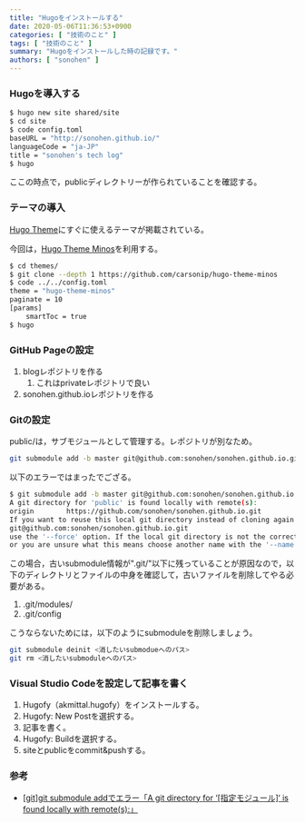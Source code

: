 ```yaml
---
title: "Hugoをインストールする"
date: 2020-05-06T11:36:53+0900
categories: [ "技術のこと" ]
tags: [ "技術のこと" ]
summary: "Hugoをインストールした時の記録です。"
authors: [ "sonohen" ]
---
```


### Hugoを導入する

```bash
$ hugo new site shared/site
$ cd site
$ code config.toml
baseURL = "http://sonohen.github.io/"
languageCode = "ja-JP"
title = "sonohen's tech log"
$ hugo
```

ここの時点で，publicディレクトリーが作られていることを確認する。

### テーマの導入

[Hugo Theme](https://themes.gohugo.io/)にすぐに使えるテーマが掲載されている。

今回は，[Hugo Theme Minos](https://github.com/carsonip/hugo-theme-minos)を利用する。

```bash
$ cd themes/
$ git clone --depth 1 https://github.com/carsonip/hugo-theme-minos
$ code ../../config.toml
theme = "hugo-theme-minos"
paginate = 10
[params]
    smartToc = true
$ hugo
```

### GitHub Pageの設定

1. blogレポジトリを作る
   1. これはprivateレポジトリで良い
2. sonohen.github.ioレポジトリを作る

### Gitの設定

public/は，サブモジュールとして管理する。レポジトリが別なため。

```bash
git submodule add -b master git@github.com:sonohen/sonohen.github.io.git public
```

以下のエラーではまったでござる。

```bash
$ git submodule add -b master git@github.com:sonohen/sonohen.github.io.git public
A git directory for 'public' is found locally with remote(s):
origin        https://github.com/sonohen/sonohen.github.io.git
If you want to reuse this local git directory instead of cloning again from
git@github.com:sonohen/sonohen.github.io.git
use the '--force' option. If the local git directory is not the correct repo
or you are unsure what this means choose another name with the '--name' option.
```

この場合，古いsubmodule情報が".git/"以下に残っていることが原因なので，以下のディレクトリとファイルの中身を確認して，古いファイルを削除してやる必要がある。

1. .git/modules/
2. .git/config

こうならないためには，以下のようにsubmoduleを削除しましょう。

```bash
git submodule deinit <消したいsubmodueへのパス>
git rm <消したいsubmoduleへのパス>
```

### Visual Studio Codeを設定して記事を書く

1. Hugofy（akmittal.hugofy）をインストールする。
2. Hugofy: New Postを選択する。
3. 記事を書く。
4. Hugofy: Buildを選択する。
5. siteとpublicをcommit&pushする。

### 参考

- [[git]git submodule addでエラー「A git directory for ‘[指定モジュール]‘ is found locally with remote(s):」](http://to-developer.com/blog/?p=1970)
